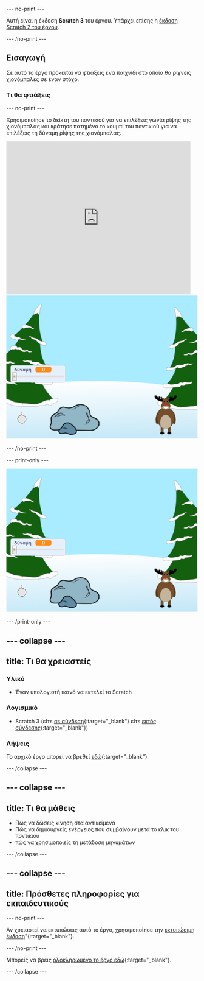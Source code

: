 --- no-print ---

Αυτή είναι η έκδοση **Scratch 3** του έργου. Υπάρχει επίσης η [έκδοση Scratch 2 του έργου](https://projects.raspberrypi.org/en/projects/snowball-fight-scratch2).

--- /no-print ---

## Εισαγωγή

Σε αυτό το έργο πρόκειται να φτιάξεις ένα παιχνίδι στο οποίο θα ρίχνεις χιονόμπαλες σε έναν στόχο.

### Τι θα φτιάξεις

--- no-print ---

Χρησιμοποίησε το δείκτη του ποντικιού για να επιλέξεις γωνία ρίψης της χιονόμπαλας και κράτησε πατημένο το κουμπί του ποντικιού για να επιλέξεις τη δύναμη ρίψης της χιονόμπαλας.

<div class="scratch-preview">
  <iframe allowtransparency="true" width="485" height="402" src="https://scratch.mit.edu/projects/embed/302159331/?autostart=true" frameborder="0" scrolling="no"></iframe>
  <img src="images/snow-final.png">
</div>

--- /no-print ---

--- print-only ---

![ολοκληρωμένο έργο](images/snow-final.png)

--- /print-only ---

--- collapse ---
---
title: Τι θα χρειαστείς
---

### Υλικό

+ Έναν υπολογιστή ικανό να εκτελεί το Scratch

### Λογισμικό

+ Scratch 3 (είτε [σε σύνδεση](http://rpf.io/scratchon){:target="_blank"} είτε [εκτός σύνδεσης](http://rpf.io/scratchoff){:target="_blank"})

### Λήψεις

Το αρχικό έργο μπορεί να βρεθεί [εδώ](http://rpf.io/p/en/snowball-fight-go){:target="_blank"}.

--- /collapse ---

--- collapse ---
---
title: Τι θα μάθεις
---

- Πως να δώσεις κίνηση στα αντικείμενα
- Πώς να δημιουργείς ενέργειες που συμβαίνουν μετά το κλικ του ποντικιού
- πώς να χρησιμοποιείς τη μετάδοση μηνυμάτων

--- /collapse ---

--- collapse ---
---
title: Πρόσθετες πληροφορίες για εκπαιδευτικούς
---

--- no-print ---

Αν χρειαστεί να εκτυπώσεις αυτό το έργο, χρησιμοποίησε την [εκτυπώσιμη έκδοση](https://projects.raspberrypi.org/en/projects/snowball-fight/print)"{:target="_blank"}.

--- /no-print ---

Μπορείς να βρεις [ολοκληρωμένο το έργο εδώ](http://rpf.io/p/en/snowball-fight-get){:target="_blank"}.

--- /collapse ---
